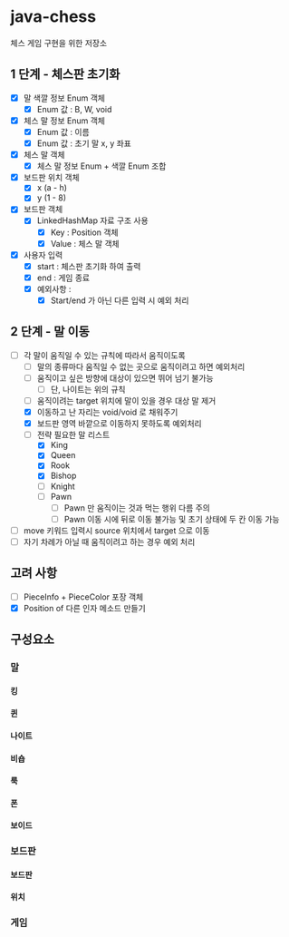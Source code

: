 # java-chess
체스 게임 구현을 위한 저장소

## 1 단계 - 체스판 초기화 
- [x] 말 색깔 정보 Enum 객체
    - [x] Enum 값 : B, W, void
- [x] 체스 말 정보 Enum 객체
    - [x] Enum 값 : 이름
    - [x] Enum 값 : 초기 말 x, y 좌표 
- [x] 체스 말 객체 
    - [x] 체스 말 정보 Enum + 색깔 Enum 조합
- [x] 보드판 위치 객체
    - [x] x (a - h)
    - [x] y (1 - 8)
- [x] 보드판 객체 
    - [x] LinkedHashMap 자료 구조 사용
        - [x] Key : Position 객체 
        - [x] Value : 체스 말 객체
- [x] 사용자 입력 
    - [x] start : 체스판 초기화 하여 출력
    - [x] end : 게임 종료 
    - [x] 예외사항 : 
        - [x] Start/end 가 아닌 다른 입력 시 예외 처리

## 2 단계 - 말 이동
- [ ] 각 말이 움직일 수 있는 규칙에 따라서 움직이도록
    - [ ] 말의 종류마다 움직일 수 없는 곳으로 움직이려고 하면 예외처리
    - [ ] 움직이고 싶은 방향에 대상이 있으면 뛰어 넘기 불가능
        - [ ] 단, 나이트는 위의 규칙     
    - [ ] 움직이려는 target 위치에 말이 있을 경우 대상 말 제거
    - [x] 이동하고 난 자리는 void/void 로 채워주기
    - [x] 보드판 영역 바깥으로 이동하지 못하도록 예외처리
    - [ ] 전략 필요한 말 리스트
      - [x] King
      - [x] Queen
      - [x] Rook
      - [x] Bishop
      - [ ] Knight
      - [ ] Pawn        
        - [ ] Pawn 만 움직이는 것과 먹는 행위 다름 주의    
        - [ ] Pawn 이동 시에 뒤로 이동 불가능 및 초기 상태에 두 칸 이동 가능
- [ ] move 키워드 입력시 source 위치에서 target 으로 이동
- [ ] 자기 차례가 아닐 때 움직이려고 하는 경우 예외 처리 

## 고려 사항
- [ ] PieceInfo + PieceColor 포장 객체 
- [x] Position of 다른 인자 메소드 만들기 

## 구성요소
### 말
#### 킹
#### 퀸
#### 나이트
#### 비숍
#### 룩
#### 폰
#### 보이드


### 보드판
#### 보드판
#### 위치


### 게임

